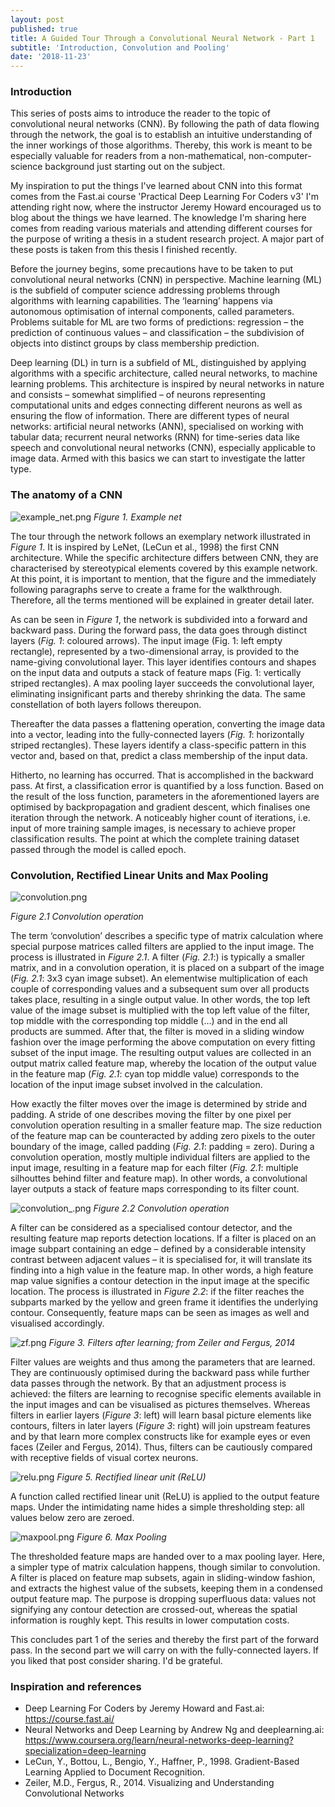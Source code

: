 ```yaml
---
layout: post
published: true
title: A Guided Tour Through a Convolutional Neural Network - Part 1
subtitle: 'Introduction, Convolution and Pooling'
date: '2018-11-23'
---
```

### Introduction

This series of posts aims to introduce the reader to the topic of convolutional neural networks (CNN). By following the path of data flowing through the network, the goal is to establish an intuitive understanding of the inner workings of those algorithms. Thereby, this work is meant to be especially valuable for readers from a non-mathematical, non-computer-science background just starting out on the subject. 

My inspiration to put the things I've learned about CNN into this format comes from the Fast.ai course 'Practical Deep Learning For Coders v3' I'm attending right now, where the instructor Jeremy Howard encouraged us to blog about the things we have learned. The knowledge I'm sharing here comes from reading various materials and attending different courses for the purpose of writing a thesis in a student research project. A major part of these posts is taken from this thesis I finished recently.

Before the journey begins, some precautions have to be taken to put convolutional neural networks (CNN) in perspective. Machine learning (ML) is the subfield of computer science addressing problems through algorithms with learning capabilities. The ‘learning’ happens via autonomous optimisation of internal components, called parameters. Problems suitable for ML are two forms of predictions: regression – the prediction of continuous values – and classification – the subdivision of objects into distinct groups by class membership prediction.

Deep learning (DL) in turn is a subfield of ML, distinguished by applying algorithms with a specific architecture, called neural networks, to machine learning problems. This architecture is inspired by neural networks in nature and consists – somewhat simplified – of neurons representing computational units and edges connecting different neurons as well as ensuring the flow of information. There are different types of neural networks: artificial neural networks (ANN), specialised on working with tabular data; recurrent neural networks (RNN) for time-series data like speech and convolutional neural networks (CNN), especially applicable to image data. Armed with this basics we can start to investigate the latter type.

### The anatomy of a CNN

![example_net.png]({{site.baseurl}}/img/example_net.png)
*Figure 1. Example net*

The tour through the network follows an exemplary network illustrated in *Figure 1*. It is inspired by LeNet, (LeCun et al., 1998) the first CNN architecture. While the specific architecture differs between CNN, they are characterised by stereotypical elements covered by this example network. At this point, it is important to mention, that the figure and the immediately following paragraphs serve to create a frame for the walkthrough. Therefore, all the terms mentioned will be explained in greater detail later.

As can be seen in *Figure 1*, the network is subdivided into a forward and backward pass. During the forward pass, the data goes through distinct layers (*Fig. 1*: coloured arrows). The input image (Fig. 1: left empty rectangle), represented by a two-dimensional array, is provided to the name-giving convolutional layer. This layer identifies contours and shapes on the input data and outputs a stack of feature maps (Fig. 1: vertically striped rectangles). A max pooling layer succeeds the convolutional layer, eliminating insignificant parts and thereby shrinking the data. The same constellation of both layers follows thereupon.

Thereafter the data passes a flattening operation, converting the image data into a vector, leading into the fully-connected layers (*Fig. 1*: horizontally striped rectangles). These layers identify a class-specific pattern in this vector and, based on that, predict a class membership of the input data.

Hitherto, no learning has occurred. That is accomplished in the backward pass. At first, a classification error is quantified by a loss function. Based on the result of the loss function, parameters in the aforementioned layers are optimised by backpropagation and gradient descent, which finalises one iteration through the network. A noticeably higher count of iterations, i.e. input of more training sample images, is necessary to achieve proper classification results. The point at which the complete training dataset passed through the model is called epoch.

### Convolution, Rectified Linear Units and Max Pooling

![convolution.png]({{site.baseurl}}/img/convolution.png)

*Figure 2.1 Convolution operation*

The term ‘convolution’ describes a specific type of matrix calculation where special purpose matrices called filters are applied to the input image. The process is illustrated in *Figure 2.1*. A filter (*Fig. 2.1*:) is typically a smaller matrix, and in a convolution operation, it is placed on a subpart of the image (*Fig. 2.1*: 3x3 cyan image subset). An elementwise multiplication of each couple of corresponding values and a subsequent sum over all products takes place, resulting in a single output value. In other words, the top left value of the image subset is multiplied with the top left value of the filter, top middle with the corresponding top middle (...) and in the end all products are summed. After that, the filter is moved in a sliding window fashion over the image performing the above computation on every fitting subset of the input image. The resulting output values are collected in an output matrix called feature map, whereby the location of the output value in the feature map (*Fig. 2.1*: cyan top middle value) corresponds to the location of the input image subset involved in the calculation. 

How exactly the filter moves over the image is determined by stride and padding. A stride of one describes moving the filter by one pixel per convolution operation resulting in a smaller feature map. The size reduction of the feature map can be counteracted by adding zero pixels to the outer boundary of the image, called padding (*Fig. 2.1*: padding = zero). During a convolution operation, mostly multiple individual filters are applied to the input image, resulting in a feature map for each filter (*Fig. 2.1*: multiple silhouttes behind filter and feature map). In other words, a convolutional layer outputs a stack of feature maps corresponding to its filter count.

![convolution_.png]({{site.baseurl}}/img/convolution_.png)
*Figure 2.2 Convolution operation*

A filter can be considered as a specialised contour detector, and the resulting feature map reports detection locations. If a filter is placed on an image subpart containing an edge – defined by a considerable intensity contrast between adjacent values – it is specialised for, it will translate its finding into a high value in the feature map. In other words, a high feature map value signifies a contour detection in the input image at the specific location. The process is illustrated in *Figure 2.2*: if the filter reaches the subparts marked by the yellow and green frame it identifies the underlying contour. Consequently, feature maps can be seen as images as well and visualised accordingly.

![zf.png]({{site.baseurl}}/img/zf.png)
*Figure 3. Filters after learning; from Zeiler and Fergus, 2014*

Filter values are weights and thus among the parameters that are learned. They are continuously optimised during the backward pass while further data passes through the network. By that an adjustment process is achieved: the filters are learning to recognise specific elements available in the input images and can be visualised as pictures themselves. Whereas filters in earlier layers (*Figure 3*: left) will learn basal picture elements like contours, filters in later layers (*Figure 3*: right) will join upstream features and by that learn more complex constructs like for example eyes or even faces (Zeiler and Fergus, 2014). Thus, filters can be cautiously compared with receptive fields of visual cortex neurons.

![relu.png]({{site.baseurl}}/img/relu.png)
*Figure 5. Rectified linear unit (ReLU)*

A function called rectified linear unit (ReLU) is applied to the output feature maps. Under the intimidating name hides a simple thresholding step: all values below zero are zeroed.

![maxpool.png]({{site.baseurl}}/img/maxpool.png)
*Figure 6. Max Pooling*

The thresholded feature maps are handed over to a max pooling layer. Here, a simpler type of matrix calculation happens, though similar to convolution. A filter is placed on feature map subsets, again in sliding-window fashion, and extracts the highest value of the subsets, keeping them in a condensed output feature map. The purpose is dropping superfluous data: values not signifying any contour detection are crossed-out, whereas the spatial information is roughly kept. This results in lower computation costs.

This concludes part 1 of the series and thereby the first part of the forward pass. In the second part we will carry on with the fully-connected layers. If you liked that post consider sharing. I'd be grateful.

### Inspiration and references

* Deep Learning For Coders by Jeremy Howard and Fast.ai: https://course.fast.ai/
* Neural Networks and Deep Learning by Andrew Ng and deeplearning.ai: https://www.coursera.org/learn/neural-networks-deep-learning?specialization=deep-learning
* LeCun, Y., Bottou, L., Bengio, Y., Haffner, P., 1998. Gradient-Based Learning Applied to Document Recognition.
* Zeiler, M.D., Fergus, R., 2014. Visualizing and Understanding Convolutional Networks
